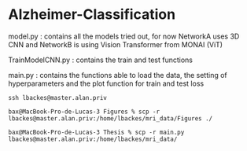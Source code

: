 # Alzheimer-Classification

model.py : contains all the models tried out, for now NetworkA uses 3D CNN and NetworkB is using Vision Transformer from MONAI (ViT)

TrainModelCNN.py : contains the train and test functions

main.py : contains the functions able to load the data, the setting of hyperparameters and the plot function for train and test loss


```
ssh lbackes@master.alan.priv
```

```
bax@MacBook-Pro-de-Lucas-3 Figures % scp -r  lbackes@master.alan.priv:/home/lbackes/mri_data/Figures ./
```

```
bax@MacBook-Pro-de-Lucas-3 Thesis % scp -r main.py lbackes@master.alan.priv:/home/lbackes/mri_data/
```


